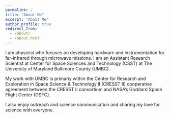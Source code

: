 ```yaml
---
permalink: /
title: "About Me"
excerpt: "About Me"
author_profile: true
redirect_from: 
  - /about/
  - /about.html
---
```


I am physicist who focuses on developing hardware and instrumentation for far-infrared through microwave missions. I am an Assistant Research Scientist at Center for Space Sciences and Technology (CSST) at The University of Maryland Baltimore County (UMBC). 

My work with UMBC is primariy within the Center for Research and Exploration in Space Science & Technology II (CRESST II) cooperative agreement between the CRESST II consortium and NASA’s Goddard Space Flight Center (GSFC).

I also enjoy outreach and science communication and sharing my love for science with everyone. 
